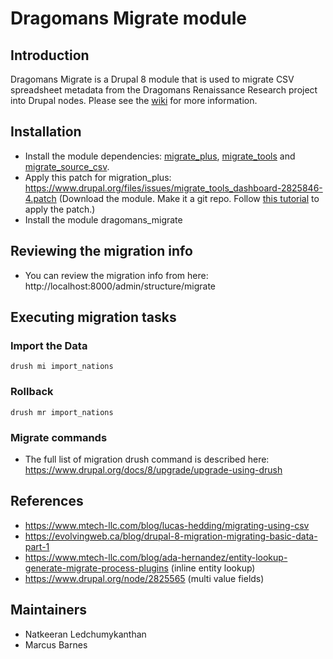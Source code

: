 # Dragomans Migrate module

## Introduction

Dragomans Migrate is a Drupal 8 module that is used to migrate CSV spreadsheet metadata from the Dragomans Renaissance Research project into Drupal nodes. Please see the [wiki](wiki) for more information.

## Installation

* Install the module dependencies: [migrate_plus](https://www.drupal.org/project/migrate_plus), [migrate_tools](https://www.drupal.org/project/migrate_tools) and [migrate_source_csv](https://www.drupal.org/project/migrate_source_csv).
* Apply this patch for migration_plus: https://www.drupal.org/files/issues/migrate_tools_dashboard-2825846-4.patch (Download the module.  Make it a git repo.  Follow [this tutorial](https://www.devroom.io/2009/10/26/how-to-create-and-apply-a-patch-with-git/) to apply the patch.)
* Install the module dragomans_migrate

## Reviewing the migration info

* You can review the migration info from here: http://localhost:8000/admin/structure/migrate

## Executing migration tasks
### Import the Data

```
drush mi import_nations
```

### Rollback

```
drush mr import_nations
```

### Migrate commands

* The full list of migration drush command is described here: https://www.drupal.org/docs/8/upgrade/upgrade-using-drush

## References

* https://www.mtech-llc.com/blog/lucas-hedding/migrating-using-csv
* https://evolvingweb.ca/blog/drupal-8-migration-migrating-basic-data-part-1
* https://www.mtech-llc.com/blog/ada-hernandez/entity-lookup-generate-migrate-process-plugins (inline entity lookup)
* https://www.drupal.org/node/2825565 (multi value fields)

## Maintainers

* Natkeeran Ledchumykanthan
* Marcus Barnes
